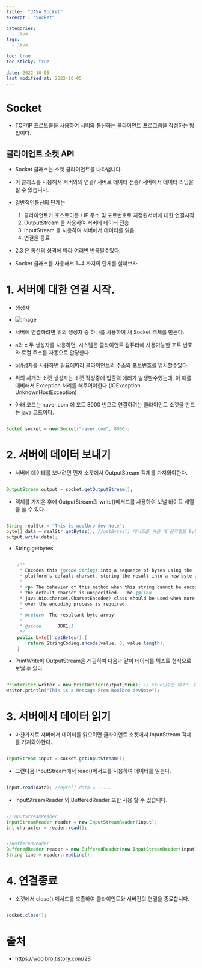 ```yaml
---
title:  "JAVA Socket"
excerpt : "Socket"

categories:
  - Java
tags:
  - Java

toc: true
toc_sticky: true
 
date: 2022-10-05
last_modified_at: 2022-10-05
---
```


# Socket

- TCP/IP 프로토콜을 사용하여 서버와 통신하는 클라이언트 프로그램을 작성하는 방법이다.

## 클라이언트 소켓 API

- Socket 클래스는 소켓 클라이언트를 나타냅니다.

- 이 클래스를 사용해서 서버와의 연결/ 서버로 데이터 전송/ 서버에서  데이터 리딩을 할 수 있습니다.

- 일반적인통신의 단계는 
    1. 클라이언트가 호스트이름 / IP 주소 및 포트번호로 지정된서버에 대한 연결시작
    2. OutputStream 을 사용하여 서버에 데이터 전송
    3. InputStream 을 사용하여 서버에서 데이터를 읽음
    4. 연결을 종료
- 2.3 은 통신의 성격에 따라 여러번 반복될수있다.
- Socket 클래스를 사용해서 1~4 까지의 단게를 살펴보자

# 1. 서버에 대한 연결 시작.

- 생성자

- ![image](https://user-images.githubusercontent.com/101306770/193754125-7e00d616-7ef0-441d-9c96-252ab54049c0.png)


- 서버에 연결하려면 위의 생성자 중 하나를 사용하여 새 Socket 객체를 만든다.
- a와 c 두 생성자를 사용하면, 시스템은 클라이언트 컴퓨터에 사용가능한 포트 번호와 로컬 주소를 자동으로 할당한다
- b생성자를 사용하면 필요에따라 클라이언트의 주소와 포트번호를 명시할수있다.
- 위의 세개의 소켓 생성자는 소켓 작성중에 입출력 에러가 발생할수있는데. 이 때를 대비해서 Exception 처리를 해주어야한다.(IOException - UnknownHostException)

- 아래 코드는 naver.com 에 포트 8000 번으로 연결하려는 클라이언트 소켓을 만드는 java 코드이다.

```java

Socket socket = new Socket("naver.com", 8000);

```

# 2. 서버에 데이터 보내기

- 서버에 데이터를 보내려면 먼저 소켓에서 OutputStream 객체를 가져와야한다.

```java

OutputStream output = socket.getOutputStream();

```

- 객체를 가져온 후에 OutputStream의 write()메서드를 사용하여 보낼 바이트 배열을 쓸 수 있다.

```java

String realStr = "This is woolbro dev Note";
byte[] data = realStr.getBytes(); //getBytes() 메서드를 사용 해 문자열을 Byte로 바꿔준다
output.write(data);

```

- String.getbytes

```java

    /**
     * Encodes this {@code String} into a sequence of bytes using the
     * platform's default charset, storing the result into a new byte array.
     *
     * <p> The behavior of this method when this string cannot be encoded in
     * the default charset is unspecified.  The {@link
     * java.nio.charset.CharsetEncoder} class should be used when more control
     * over the encoding process is required.
     *
     * @return  The resultant byte array
     *
     * @since      JDK1.1
     */
    public byte[] getBytes() {
        return StringCoding.encode(value, 0, value.length);
    }

```

- PrintWrite에 OutputStream을 래핑하여 다음과 같이 데이터를 텍스트 형식으로 보낼 수 있다.

```java

PrintWriter writer = new PrintWriter(output,true); // true인수는 메소드 호출 후에 데이터 자동 비우기 설정이다.
writer.println("This is a Message From Woolbro devNote"); 

```

# 3. 서버에서 데이터 읽기

- 마찬가지로 서버에서 데이터를 읽으려면 클라이언트 소켓에서 InputStream 객체를 가져와야한다.

```java

InputStream input = socket.getInputStream();

```

- 그런다음 InputStream에서 read()메서드를 사용하여 데이터를 읽는다.

```java

input.read(data); //byte[] data = .....

```
- InputStreamReader 와 BufferedReader 또한 사용 할 수 있습니다.

```java

//InputStreamReader
InputStreamReader reader = new InputStreamReader(input);
int character = reader.read();


//BufferedReader
BufferedReader reader = new BufferedReader(new InputStreamReader(input));
String line = reader.readLine();
```

# 4. 연결종료

- 소켓에서 close() 메서드를 호출하여 클라이언트와 서버간의 연결을 종료합니다.

```java

socket.close();

```

# 출처
- https://woolbro.tistory.com/28


